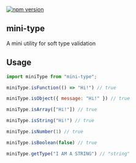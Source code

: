 [![npm version](https://badge.fury.io/js/mini-type.svg)](https://badge.fury.io/js/mini-type)

## mini-type

A mini utility for soft type validation

## Usage

```js
import miniType from "mini-type";

miniType.isFunction(() => "Hi!") // true

miniType.isObject({ message: "Hi!" }) // true

miniType.isArray(["Hi!"]) // true

miniType.isString("Hi!") // true

miniType.isNumber(1) // true

miniType.isBoolean(false) // true

miniType.getType("I AM A STRING") // "string"
```
